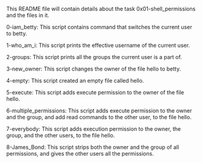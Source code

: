 This README file will contain details about the task 0x01-shell_permissions and the files in it.

  0-iam_betty: This script contains command that switches the current user to betty.

  1-who_am_i: This script prints the effective username of the current user.

  2-groups: This script prints all the groups the current user is a part of.

  3-new_owner: This script changes the owner of the file hello to betty.

  4-empty: This script created an empty file called hello.

  5-execute: This script adds execute permission to the owner of the file hello.

  6-multiple_permissions: This script adds execute permission to the owner and the group, and add read commands to the other user, to the file hello.

  7-everybody: This script adds execution permission to the owner, the group, and the other users, to the file hello.

  8-James_Bond: This script strips both the owner and the group of all permissions, and gives the other users all the permissions.

